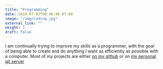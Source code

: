 ```yaml
---
title: "Programming"
date: 2018-07-02T00:46:46-07:00
image: "/img/coding.jpg"
external_link: ""
weight: 1
draft: false
---
```


I am continually trying to improve my skills as a programmer, with the goal of being able to create and do anything I want as efficiently as possible with a computer. Most of my projects are either [on my github](https://github.com/creikey) or on [my personal git server](http://208.113.133.6)
